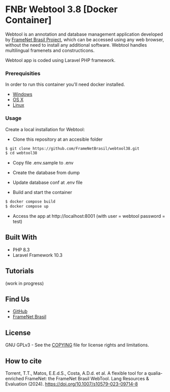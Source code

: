 # FNBr Webtool 3.8 [Docker Container]
Webtool is an annotation and database management application developed by [FrameNet Brasil Project](http://www.ufjf.br/framenetbr-eng/), which can be accessed using any web browser,
without the need to install any additional software. Webtool handles multilingual framenets and constructicons.

Webtool app is coded using Laravel PHP framework.

### Prerequisities


In order to run this container you'll need docker installed.

* [Windows](https://docs.docker.com/windows/started)
* [OS X](https://docs.docker.com/mac/started/)
* [Linux](https://docs.docker.com/linux/started/)

### Usage

Create a local installation for Webtool:

* Clone this repository at an accesible folder

```sh
$ git clone https://github.com/FrameNetBrasil/webtool38.git
$ cd webtool38
```
* Copy file .env.sample to .env

* Create the database from dump

* Update database conf at .env file

* Build and start the container

```sh
$ docker compose build
$ docker compose up
```

* Access the app at http://localhost:8001 (with user = webtool password = test)

## Built With

* PHP 8.3
* Laravel Framework 10.3

## Tutorials

(work in progress)

## Find Us

* [GitHub](https://github.com/FrameNetBrasil)
* [FrameNet Brasil](http://www.ufjf.br/framenetbr-eng/)

## License

GNU GPLv3 - See the [COPYING](COPYING) file for license rights and limitations.

## How to cite

Torrent, T.T., Matos, E.E.d.S., Costa, A.D.d. et al. A flexible tool for a qualia-enriched FrameNet: the FrameNet Brasil WebTool. Lang Resources & Evaluation (2024). https://doi.org/10.1007/s10579-023-09714-8
